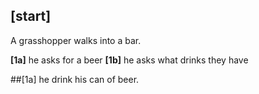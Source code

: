 ## [start]
A grasshopper walks into a bar.

**[1a]** he asks for a beer
**[1b]** he asks what drinks they have

##[1a] he drink his can of beer.

